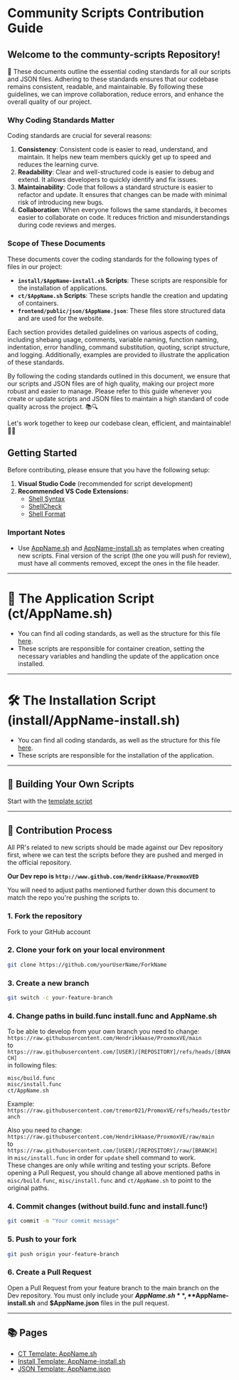 
# Community Scripts Contribution Guide

## **Welcome to the communty-scripts Repository!** 

📜 These documents outline the essential coding standards for all our scripts and JSON files. Adhering to these standards ensures that our codebase remains consistent, readable, and maintainable. By following these guidelines, we can improve collaboration, reduce errors, and enhance the overall quality of our project.

### Why Coding Standards Matter

Coding standards are crucial for several reasons:

1. **Consistency**: Consistent code is easier to read, understand, and maintain. It helps new team members quickly get up to speed and reduces the learning curve.
2. **Readability**: Clear and well-structured code is easier to debug and extend. It allows developers to quickly identify and fix issues.
3. **Maintainability**: Code that follows a standard structure is easier to refactor and update. It ensures that changes can be made with minimal risk of introducing new bugs.
4. **Collaboration**: When everyone follows the same standards, it becomes easier to collaborate on code. It reduces friction and misunderstandings during code reviews and merges.

### Scope of These Documents

These documents cover the coding standards for the following types of files in our project:

- **`install/$AppName-install.sh` Scripts**: These scripts are responsible for the installation of applications.
- **`ct/$AppName.sh` Scripts**: These scripts handle the creation and updating of containers.
- **`frontend/public/json/$AppName.json`**: These files store structured data and are used for the website.

Each section provides detailed guidelines on various aspects of coding, including shebang usage, comments, variable naming, function naming, indentation, error handling, command substitution, quoting, script structure, and logging. Additionally, examples are provided to illustrate the application of these standards.

By following the coding standards outlined in this document, we ensure that our scripts and JSON files are of high quality, making our project more robust and easier to manage. Please refer to this guide whenever you create or update scripts and JSON files to maintain a high standard of code quality across the project. 📚🔍

Let's work together to keep our codebase clean, efficient, and maintainable! 💪🚀


## Getting Started

Before contributing, please ensure that you have the following setup:

1. **Visual Studio Code** (recommended for script development)
2. **Recommended VS Code Extensions:**
   - [Shell Syntax](https://marketplace.visualstudio.com/items?itemName=bmalehorn.shell-syntax)
   - [ShellCheck](https://marketplace.visualstudio.com/items?itemName=timonwong.shellcheck)
   - [Shell Format](https://marketplace.visualstudio.com/items?itemName=foxundermoon.shell-format)

### Important Notes
- Use [AppName.sh](https://github.com/HendrikHaase/ProxmoxVE/blob/main/.github/CONTRIBUTOR_AND_GUIDES/ct/AppName.sh) and [AppName-install.sh](https://github.com/HendrikHaase/ProxmoxVE/blob/main/.github/CONTRIBUTOR_AND_GUIDES/install/AppName-install.sh) as templates when creating new scripts. Final version of the script (the one you will push for review), must have all comments removed, except the ones in the file header.

---

# 🚀 The Application Script (ct/AppName.sh)

- You can find all coding standards, as well as the structure for this file [here](https://github.com/HendrikHaase/ProxmoxVE/blob/main/.github/CONTRIBUTOR_AND_GUIDES/ct/AppName.md).
- These scripts are responsible for container creation, setting the necessary variables and handling the update of the application once installed.

---

# 🛠 The Installation Script (install/AppName-install.sh)

- You can find all coding standards, as well as the structure for this file [here](https://github.com/HendrikHaase/ProxmoxVE/blob/main/.github/CONTRIBUTOR_AND_GUIDES/install/AppName-install.md).
- These scripts are responsible for the installation of the application.

---

## 🚀 Building Your Own Scripts

Start with the [template script](https://github.com/HendrikHaase/ProxmoxVE/blob/main/.github/CONTRIBUTOR_AND_GUIDES/install/AppName-install.sh)

---

## 🤝 Contribution Process

All PR's related to new scripts should be made against our Dev repository first, where we can test the scripts before they are pushed and merged in the official repository.

**Our Dev repo is `http://www.github.com/HendrikHaase/ProxmoxVED`**

You will need to adjust paths mentioned further down this document to match the repo you're pushing the scripts to.

### 1. Fork the repository
Fork to your GitHub account

### 2. Clone your fork on your local environment 
```bash
git clone https://github.com/yourUserName/ForkName
```

### 3. Create a new branch
```bash
git switch -c your-feature-branch
```

### 4. Change paths in build.func install.func and AppName.sh
To be able to develop from your own branch you need to change:\
`https://raw.githubusercontent.com/HendrikHaase/ProxmoxVE/main`\
to\
`https://raw.githubusercontent.com/[USER]/[REPOSITORY]/refs/heads/[BRANCH]`\
 in following files:

`misc/build.func`\
`misc/install.func`\
`ct/AppName.sh`

Example: `https://raw.githubusercontent.com/tremor021/PromoxVE/refs/heads/testbranch`

Also you need to change:\
`https://raw.githubusercontent.com/HendrikHaase/ProxmoxVE/raw/main`\
to\
`https://raw.githubusercontent.com/[USER]/[REPOSITORY]/raw/[BRANCH]`\
in `misc/install.func` in order for `update` shell command to work.\
These changes are only while writing and testing your scripts. Before opening a Pull Request, you should change all above mentioned paths in `misc/build.func`, `misc/install.func` and `ct/AppName.sh` to point to the original paths.

### 4. Commit changes (without build.func and install.func!)
```bash
git commit -m "Your commit message"
```

### 5. Push to your fork
```bash
git push origin your-feature-branch
```

### 6. Create a Pull Request
Open a Pull Request from your feature branch to the main branch on the Dev repository. You must only include your **$AppName.sh**, **$AppName-install.sh** and **$AppName.json** files in the pull request.

---

## 📚 Pages

- [CT Template: AppName.sh](https://github.com/HendrikHaase/ProxmoxVE/blob/main/.github/CONTRIBUTOR_AND_GUIDES/ct/AppName.sh)
- [Install Template: AppName-install.sh](https://github.com/HendrikHaase/ProxmoxVE/blob/main/.github/CONTRIBUTOR_AND_GUIDES/install/AppName-install.sh)
- [JSON Template: AppName.json](https://github.com/HendrikHaase/ProxmoxVE/blob/main/.github/CONTRIBUTOR_AND_GUIDES/json/AppName.json)



